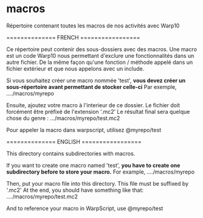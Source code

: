 # macros
Répertoire contenant toutes les macros de nos activités avec Warp10


============== FRENCH =================

Ce répertoire peut contenir des sous-dossiers avec des macros. 
Une macro est un code Warp10 nous permettant d'exclure une fonctionnalités dans un autre fichier. 
De la même façon qu'une fonction / méthode appelé dans un fichier extérieur et que nous appelons avec un include. 

Si vous souhaitez créer une macro nommée 'test', **vous devez créer un sous-répertoire avant permettant de stocker celle-ci**
Par exemple, ..../macros/myrepo

Ensuite, ajoutez votre macro à l'interieur de ce dossier. Le fichier doit forcément être préfixé de l'extension '.mc2'
Le résultat final sera quelque chose du genre : .../macros/myrepo/test.mc2


Pour appeler la macro dans warpscript, utilisez @myrepo/test



============== ENGLISH =================

This directory contains subdirectories with macros.

If you want to create one macro named 'test', **you have to create one subdirectory before to store your macro.**
For example, ..../macros/myrepo

Then, put your macro file into this directory. This file must be suffixed by '.mc2'
At the end, you should have something like that: ..../macros/myrepo/test.mc2

And to reference your macro in WarpScript, use @myrepo/test
